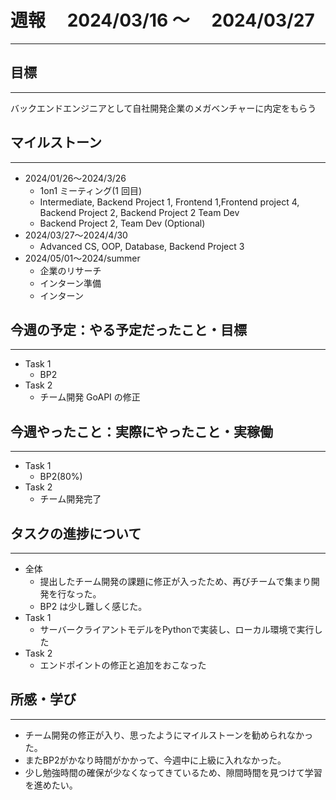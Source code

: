 # 週報　 2024/03/16 〜　 2024/03/27

---

## 目標

---

バックエンドエンジニアとして自社開発企業のメガベンチャーに内定をもらう

## マイルストーン

---

- 2024/01/26〜2024/3/26
  - 1on1 ミーティング(1 回目)
  - Intermediate, Backend Project 1, Frontend 1,Frontend project 4, Backend Project 2, Backend Project 2 Team Dev
  - Backend Project 2, Team Dev (Optional)
- 2024/03/27〜2024/4/30
  - Advanced CS, OOP, Database, Backend Project 3
- 2024/05/01〜2024/summer
  - 企業のリサーチ
  - インターン準備
  - インターン

## 今週の予定：やる予定だったこと・目標

---

- Task 1
  - BP2
- Task 2
  - チーム開発 GoAPI の修正

## 今週やったこと：実際にやったこと・実稼働

---

- Task 1
  - BP2(80%)
- Task 2
  - チーム開発完了

## タスクの進捗について

---

- 全体
  - 提出したチーム開発の課題に修正が入ったため、再びチームで集まり開発を行なった。
  - BP2 は少し難しく感じた。
- Task 1
  - サーバークライアントモデルをPythonで実装し、ローカル環境で実行した
- Task 2
  - エンドポイントの修正と追加をおこなった

## 所感・学び

---

- チーム開発の修正が入り、思ったようにマイルストーンを勧められなかった。
- またBP2がかなり時間がかかって、今週中に上級に入れなかった。
- 少し勉強時間の確保が少なくなってきているため、隙間時間を見つけて学習を進めたい。

